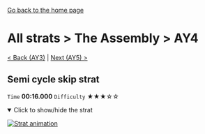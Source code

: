 [Go back to the home page](https://github.com/Doublevil/scbspeedrun)

# All strats > The Assembly > AY4

[< Back (AY3)](https://github.com/Doublevil/scbspeedrun/blob/main/levels/all_lvl/A/AY3.md) | [Next (AY5) >](https://github.com/Doublevil/scbspeedrun/blob/main/levels/all_lvl/A/AY5.md)

## Semi cycle skip strat

`Time` **00:16.000** `Difficulty` ★★★☆☆
<details open>
  <summary>Click to show/hide the strat</summary>

  [![Strat animation](https://github.com/Doublevil/scbspeedrun/blob/main/media/levels/A/AY4_DoubleGrappleStrat.webp)](https://github.com/Doublevil/scbspeedrun/blob/main/media/levels/A/AY4_DoubleGrappleStrat.mp4?raw=true)
</details>
